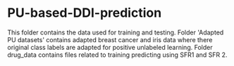# PU-based-DDI-prediction
This folder contains the data used for training and testing.
Folder 'Adapted PU datasets' contains adapted breast cancer and iris data
        where there original class labels are adapted for positive unlabeled learning. 
Folder drug_data contains files related to training predicting using SFR1 and SFR 2.
